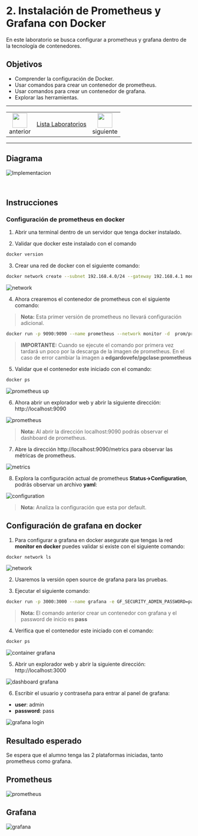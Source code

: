 # 2. Instalación de Prometheus y Grafana con Docker
En este laboratorio se busca configurar a prometheus y grafana dentro de la tecnología de contenedores. 


## Objetivos
- Comprender la configuración de Docker.
- Usar comandos para crear un contenedor de prometheus.
- Usar comandos para crear un contenedor de grafana.
- Explorar las herramientas. 

---
<div style="width: 400px;">
        <table width="50%">
            <tr>
                <td style="text-align: center;">
                    <a href="../Capitulo1/"><img src="../images/anterior.png" width="40px"></a>
                    <br>anterior
                </td>
                <td style="text-align: center;">
                   <a href="../README.md">Lista Laboratorios</a>
                </td>
<td style="text-align: center;">
                    <a href="../Capitulo3/">
                    <img src="../images/siguiente.png"
                     width="40px"></a>
                    <br>siguiente
                </td>
            </tr>
        </table>
</div>

---

## Diagrama

![Implementacion](../images/2/diagrama.png)

<br>


## Instrucciones

### Configuración de prometheus en docker

1. Abrir una terminal dentro de un servidor que tenga docker instalado. 

2. Validar que docker este instalado con el comando 

```bash
docker version
```

3. Crear una red de docker con el siguiente comando:

```bash
docker network create --subnet 192.168.4.0/24 --gateway 192.168.4.1 monitor
```
![network](../images/2/1.png)


4. Ahora crearemos el contenedor de prometheus con el siguiente comando:

>**Nota:** Esta primer versión de prometheus no llevará configuración adicional. 

```bash
docker run -p 9090:9090 --name prometheus --network monitor -d  prom/prometheus:latest
```

>**IMPORTANTE:** Cuando se ejecute el comando por primera vez tardará un poco por la descarga de la imagen de prometheus. En el caso de error cambiar la imagen a **edgardovefe/pgclase:prometheus**

5. Validar que el contenedor este iniciado con el comando:

```bash
docker ps
```

![prometheus up](../images/2/2.png)

6. Ahora abrir un explorador web y abrir la siguiente dirección: http://localhost:9090

![prometheus](../images/2/3.png)

>**Nota:** Al abrir la dirección localhost:9090 podrás observar el dashboard de prometheus.

7. Abre la dirección http://localhost:9090/metrics para observar las métricas de prometheus. 

![metrics](../images/2/4.png)


8. Explora la configuración actual de prometheus **Status->Configuration**, podrás observar un archivo **yaml**: 

![configuration](../images/2/5.png)

>**Nota:** Analiza la configuración que esta por default.



## Configuración de grafana en docker
1. Para configurar a grafana en docker asegurate que tengas la red **monitor en docker** puedes validar si existe con el siguiente comando:

```bash
docker network ls
```
![network](../images/2/6.png)

2. Usaremos la versión open source de grafana para las pruebas. 

3. Ejecutar el siguiente comando:

```bash
docker run -p 3000:3000 --name grafana -e GF_SECURITY_ADMIN_PASSWORD=pass --network monitor -d grafana/grafana-oss:latest
```

>**Nota:** El comando anterior crear un contenedor con grafana y el password de inicio es **pass**

4. Verifica que el contenedor este iniciado con el comando:

```bash
docker ps
```

![container grafana](../images/2/7.png)


5. Abrir un explorador web y abrir la siguiente dirección: http://localhost:3000 

![dashboard grafana](../images/2/8.png)

6. Escribir el usuario y contraseña para entrar al panel de grafana:
- **user**: admin
- **password**: pass

![grafana login](../images/2/9.png)


## Resultado esperado

Se espera que el alumno tenga las 2 plataformas iniciadas, tanto prometheus como grafana. 

## Prometheus
![prometheus](../images/2/10.png)

## Grafana
![grafana](../images/2/11.png)